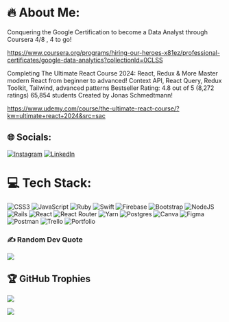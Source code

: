 # 🔥 About Me:
 Conquering the Google Certification to become a Data Analyst through Coursera 4/8 , 4 to go! 

https://www.coursera.org/programs/hiring-our-heroes-x81ez/professional-certificates/google-data-analytics?collectionId=0CLSS

Completing The Ultimate React Course 2024: React, Redux & More
Master modern React from beginner to advanced! Context API, React Query, Redux Toolkit, Tailwind, advanced patterns
Bestseller
Rating: 4.8 out of 5 (8,272 ratings) 65,854 students
Created by Jonas Schmedtmann!<br>

https://www.udemy.com/course/the-ultimate-react-course/?kw=ultimate+react+2024&src=sac



## 🌐 Socials:
[![Instagram](https://img.shields.io/badge/Instagram-%23E4405F.svg?logo=Instagram&logoColor=white)](https://instagram.com/serhenri) [![LinkedIn](https://img.shields.io/badge/LinkedIn-%230077B5.svg?logo=linkedin&logoColor=white)](https://www.linkedin.com/in/hslambert/) 

# 💻 Tech Stack:
![CSS3](https://img.shields.io/badge/css3-%231572B6.svg?style=flat&logo=css3&logoColor=white) ![JavaScript](https://img.shields.io/badge/javascript-%23323330.svg?style=flat&logo=javascript&logoColor=%23F7DF1E) ![Ruby](https://img.shields.io/badge/ruby-%23CC342D.svg?style=flat&logo=ruby&logoColor=white) ![Swift](https://img.shields.io/badge/swift-F54A2A?style=flat&logo=swift&logoColor=white) ![Firebase](https://img.shields.io/badge/firebase-%23039BE5.svg?style=flat&logo=firebase) ![Bootstrap](https://img.shields.io/badge/bootstrap-%23563D7C.svg?style=flat&logo=bootstrap&logoColor=white) ![NodeJS](https://img.shields.io/badge/node.js-6DA55F?style=flat&logo=node.js&logoColor=white) ![Rails](https://img.shields.io/badge/rails-%23CC0000.svg?style=flat&logo=ruby-on-rails&logoColor=white) ![React](https://img.shields.io/badge/react-%2320232a.svg?style=flat&logo=react&logoColor=%2361DAFB) ![React Router](https://img.shields.io/badge/React_Router-CA4245?style=flat&logo=react-router&logoColor=white) ![Yarn](https://img.shields.io/badge/yarn-%232C8EBB.svg?style=flat&logo=yarn&logoColor=white) ![Postgres](https://img.shields.io/badge/postgres-%23316192.svg?style=flat&logo=postgresql&logoColor=white) ![Canva](https://img.shields.io/badge/Canva-%2300C4CC.svg?style=flat&logo=Canva&logoColor=white) 	![Figma](https://img.shields.io/badge/figma-%23F24E1E.svg?style=flat&logo=figma&logoColor=white) ![Postman](https://img.shields.io/badge/Postman-FF6C37?style=flat&logo=postman&logoColor=white) ![Trello](https://img.shields.io/badge/Trello-%23026AA7.svg?style=flat&logo=Trello&logoColor=white) ![Portfolio](https://img.shields.io/badge/Portfolio-%23000000.svg?style=flat&logo=firefox&logoColor=#FF7139)

### ✍️ Random Dev Quote
![](https://quotes-github-readme.vercel.app/api?type=vetical&theme=radical)

## 🏆 GitHub Trophies
![](https://github-profile-trophy.vercel.app/?username=henrike32&theme=radical&no-frame=true&no-bg=true&margin-w=4)


[![](https://visitcount.itsvg.in/api?id=henrike32&icon=6&color=1)](https://visitcount.itsvg.in)

